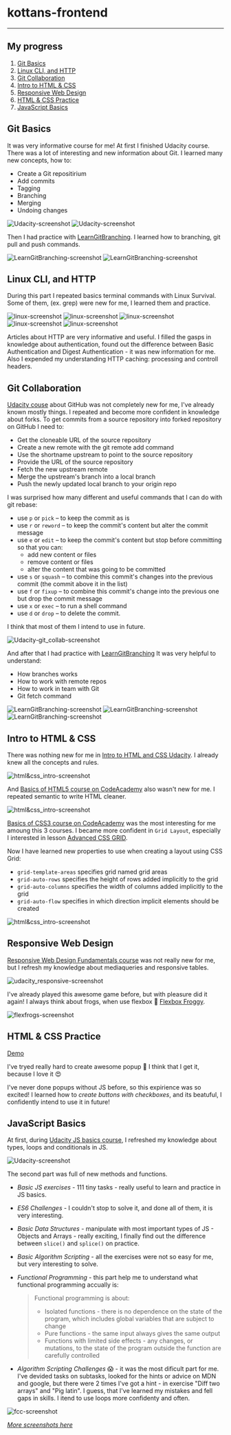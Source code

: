 # kottans-frontend
---

## My progress

1. [Git Basics](#git_basics)
2. [Linux CLI, and HTTP](#linux_cli)
3. [Git Collaboration](#git_collab)
4. [Intro to HTML & CSS](#intro_html_css)
5. [Responsive Web Design](#responsive)
6. [HTML & CSS Practice](#hooli_popup)
7. [JavaScript Basics](#js_basics)

## <a name="git_basics">Git Basics</a>

It was very informative course for me! 
At first I finished Udacity course. There was a lot of interesting and new information about Git.
I learned many new concepts, how to:

* Create a Git repositirium
* Add commits
* Tagging
* Branching
* Merging
* Undoing changes

![Udacity-screenshot](git_basics/udacity-screenshot_01.png)
![Udacity-screenshot](git_basics/udacity-screenshot_02.png)


Then I had practice with [LearnGitBranching](https://learngitbranching.js.org).
I learned how to branching, git pull and push commands.

![LearnGitBranching-screenshot](git_basics/LearnBranching-intro.png)
![LearnGitBranching-screenshot](task_git_collaboration/LearnGitBranching-screenshot_03.png)

## <a name="linux_cli">Linux CLI, and HTTP</a>

During this part I repeated basics terminal commands with Linux Survival.
Some of them, (ex. grep) were new for me, I learned them and practice.

![linux-screenshot](task_linux_cli/linux_cli_01.png)
![linux-screenshot](task_linux_cli/linux_cli_02.png)
![linux-screenshot](task_linux_cli/linux_cli_03.png)
![linux-screenshot](task_linux_cli/linux_cli_04.png)
![linux-screenshot](task_linux_cli/linux_cli_05.png)

Articles about HTTP are very informative and useful.
I filled the gasps in knowledge about authentication, found out the difference between Basic Authentication and Digest Authentication - it was new information for me.
Also I expended my understanding HTTP caching: processing and controll headers.

## <a name="git_collab">Git Collaboration</a>

[Udacity couse](https://classroom.udacity.com/courses/ud456) about GitHub was not completely new for me, I've already known mostly things.
I repeated and become more confident in knowledge about forks.
To get commits from a source repository into forked repository on GitHub I need to:

* Get the cloneable URL of the source repository
* Create a new remote with the git remote add command
* Use the shortname upstream to point to the source repository
* Provide the URL of the source repository
* Fetch the new upstream remote
* Merge the upstream's branch into a local branch
* Push the newly updated local branch to your origin repo

I was surprised how many different and useful commands that I can do with git rebase:

- use `p` or `pick` – to keep the commit as is
- use `r` or `reword` – to keep the commit's content but alter the commit message
- use `e` or `edit` – to keep the commit's content but stop before committing so that you can:
  * add new content or files
  * remove content or files
  * alter the content that was going to be committed
- use `s` or `squash` – to combine this commit's changes into the previous commit (the commit above it in the list)
- use `f` or `fixup` – to combine this commit's change into the previous one but drop the commit message
- use `x` or `exec` – to run a shell command
- use `d` or `drop` – to delete the commit.

I think that most of them I intend to use in future.

![Udacity-git_collab-screenshot](task_git_collaboration/Udacity-gitcollab-screenshot.png)

And after that I had practice with [LearnGitBranching](https://learngitbranching.js.org)
It was very helpful to understand:

* How branches works
* How to work with remote repos
* How to work in team with Git
* Git fetch command

![LearnGitBranching-screenshot](task_git_collaboration/LearnGitBranching-screenshot_01.png)
![LearnGitBranching-screenshot](task_git_collaboration/LearnGitBranching-screenshot_02.png)
![LearnGitBranching-screenshot](task_git_collaboration/LearnGitBranching-screenshot_03.png)

## <a name="intro_html_css">Intro to HTML & CSS</a>

There was nothing new for me in [Intro to HTML and CSS Udacity](https://www.udacity.com/course/intro-to-html-and-css--ud001).
I already knew all the concepts and rules.

![html&css_intro-screenshot](task_html_css_intro/html_css_intro-screenshot_01.png)

And [Basics of HTML5 course on CodeAcademy](https://www.codecademy.com/learn/learn-html) also wasn't new for me. I repeated semantic to write HTML cleaner.

![html&css_intro-screenshot](task_html_css_intro/html_css_intro-screenshot_03.png)


[Basics of CSS3 course on CodeAcademy](https://www.codecademy.com/learn/learn-css) was the most interesting for me amoung this 3 courses.
I became more confident in `Grid Layout`, especially I interested in lesson [Advanced CSS GRID](https://www.codecademy.com/courses/learn-css/lessons/css-grid-ii/).

Now I have learned new properties to use when creating a layout using CSS Grid:

* `grid-template-areas` specifies grid named grid areas
* `grid-auto-rows` specifies the height of rows added implicitly to the grid
* `grid-auto-columns` specifies the width of columns added implicitly to the grid
* `grid-auto-flow` specifies in which direction implicit elements should be created

![html&css_intro-screenshot](task_html_css_intro/html_css_intro-screenshot_02.png)


## <a name="responsive">Responsive Web Design</a> 

[Responsive Web Design Fundamentals course](https://www.udacity.com/course/responsive-web-design-fundamentals--ud893) was not really new for me, but I refresh my knowledge about mediaqueries and responsive tables.

![udacity_responsive-screenshot](task_responsive_web_design/udacity_responsive-screenshot.png)

I've already played this awesome game before, but with pleasure did it again! I always think about frogs, when use flexbox :frog: [Flexbox Froggy](http://flexboxfroggy.com/).

![flexfrogs-screenshot](task_responsive_web_design/flexfrogs-screenshot.png)

## <a name="hooli_popup">HTML & CSS Practice</a> 

[Demo](https://hannasyn.github.io/popup_task/)

I've tryed really hard to create awesome popup :star_struck:
I think that I get it, because I love it :heart_eyes:

I've never done popups without JS before, so this expirience was so excited! 
I learned how to _create buttons with checkboxes_, and its beatuful, I confidently intend to use it in future!

## <a name="js_basics">JavaScript Basics</a> 

At first, during [Udacity JS basics course](https://classroom.udacity.com/courses/ud803), I refreshed my knowledge about types, loops and conditionals in JS. 

![Udacity-screenshot](task_js_basics/udacity_task_js.png)

The second part was full of new methods and functions. 

* _Basic JS exercises_ - 111 tiny tasks - really useful to learn and practice in JS basics.
* _ES6 Challenges_ - I couldn't stop to solve it, and done all of them, it is very interesting.
* _Basic Data Structures_ - manipulate with most important types of JS - Objects and Arrays - really exciting, I finally find out the difference between `slice()` and `splice()` on practice.
* _Basic Algorithm Scripting_ - all the exercises were not so easy for me, but very interesting to solve.
* _Functional Programming_ - this part help me to understand what functional programming accually is:

  > Functional programming is about:
  >  * Isolated functions - there is no dependence on the state of the program, which includes global variables that are subject to change
  >  * Pure functions - the same input always gives the same output
  >  * Functions with limited side effects - any changes, or mutations, to the state of the program outside the function are carefully controlled

* _Algorithm Scripting Challenges_ :scream: -  it was the most dificult part for me. I've devided tasks on subtasks, looked for the hints or advice on MDN and google, but there were 2 times I've got a hint - in exercise "Diff two arrays" and "Pig latin". I guess, that I've learned my mistakes and fell gaps in skills. I itend to use loops more confidenty and often.

![fcc-screenshot](task_js_basics/fcc_task_js.png)

[_More screenshots here_](task_js_basics/)
